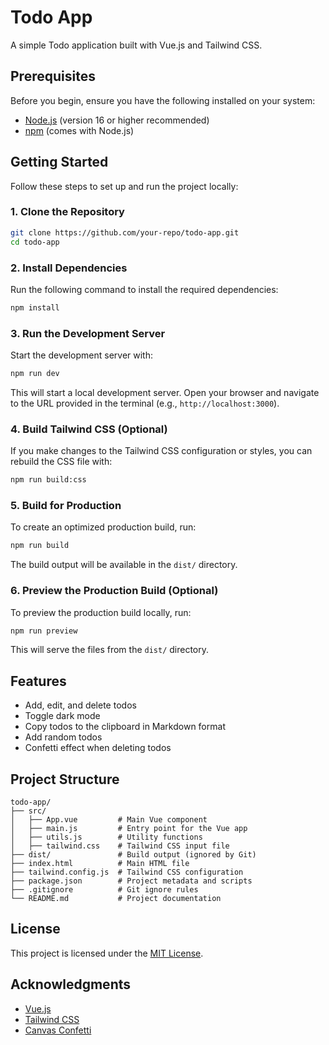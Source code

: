 # Todo App

A simple Todo application built with Vue.js and Tailwind CSS.

## Prerequisites

Before you begin, ensure you have the following installed on your system:

- [Node.js](https://nodejs.org/) (version 16 or higher recommended)
- [npm](https://www.npmjs.com/) (comes with Node.js)

## Getting Started

Follow these steps to set up and run the project locally:

### 1. Clone the Repository

```bash
git clone https://github.com/your-repo/todo-app.git
cd todo-app
```

### 2. Install Dependencies

Run the following command to install the required dependencies:

```bash
npm install
```

### 3. Run the Development Server

Start the development server with:

```bash
npm run dev
```

This will start a local development server. Open your browser and navigate to the URL provided in the terminal (e.g., `http://localhost:3000`).

### 4. Build Tailwind CSS (Optional)

If you make changes to the Tailwind CSS configuration or styles, you can rebuild the CSS file with:

```bash
npm run build:css
```

### 5. Build for Production

To create an optimized production build, run:

```bash
npm run build
```

The build output will be available in the `dist/` directory.

### 6. Preview the Production Build (Optional)

To preview the production build locally, run:

```bash
npm run preview
```

This will serve the files from the `dist/` directory.

## Features

- Add, edit, and delete todos
- Toggle dark mode
- Copy todos to the clipboard in Markdown format
- Add random todos
- Confetti effect when deleting todos

## Project Structure

```
todo-app/
├── src/
│   ├── App.vue         # Main Vue component
│   ├── main.js         # Entry point for the Vue app
│   ├── utils.js        # Utility functions
│   ├── tailwind.css    # Tailwind CSS input file
├── dist/               # Build output (ignored by Git)
├── index.html          # Main HTML file
├── tailwind.config.js  # Tailwind CSS configuration
├── package.json        # Project metadata and scripts
├── .gitignore          # Git ignore rules
└── README.md           # Project documentation
```

## License

This project is licensed under the [MIT License](LICENSE).

## Acknowledgments

- [Vue.js](https://vuejs.org/)
- [Tailwind CSS](https://tailwindcss.com/)
- [Canvas Confetti](https://www.npmjs.com/package/canvas-confetti)